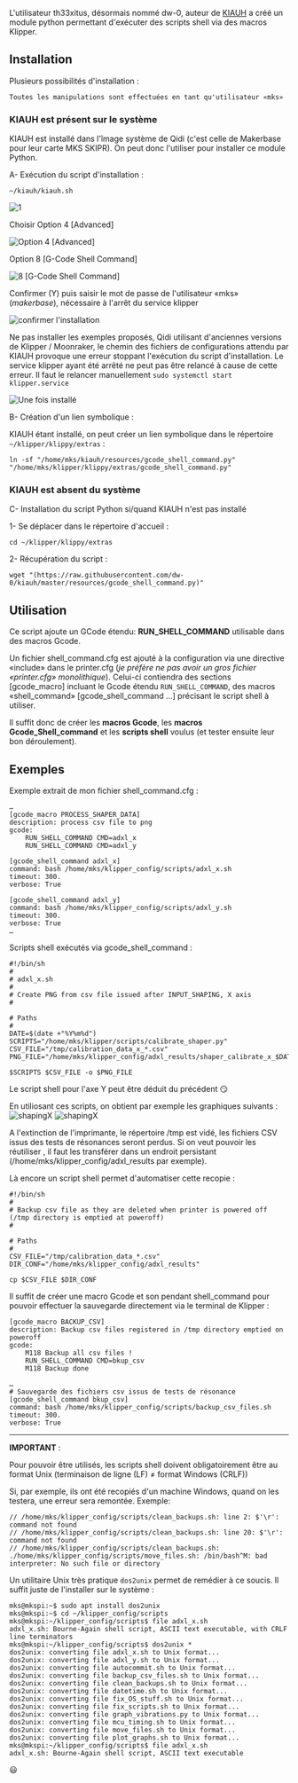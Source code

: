 L'utilisateur th33xitus, désormais nommé dw-0, auteur de [KIAUH](https://github.com/th33xitus/kiauh) a créé un module python permettant d'exécuter des scripts shell via des macros Klipper.

## Installation

Plusieurs possibilités d'installation :

    Toutes les manipulations sont effectuées en tant qu'utilisateur «mks»

### KIAUH est présent sur le système

KIAUH est installé dans l'îmage système de Qidi (c'est celle de Makerbase pour leur carte MKS SKIPR).
On peut donc l'utiliser pour installer ce module Python.

A- Exécution du script d'installation :

`~/kiauh/kiauh.sh`

![1](../Images/kiauh-1.jpg)

Choisir Option 4 [Advanced]

![Option 4 [Advanced]](../Images/kiauh-2.jpg)

Option 8 [G-Code Shell Command]

![8 [G-Code Shell Command]](../Images/kiauh-3.jpg)

Confirmer (Y) puis saisir le mot de passe de l'utilisateur «mks» (*makerbase*), nécessaire à l'arrêt du service klipper

![confirmer l'installation](../Images/kiauh-4.jpg)

Ne pas installer les exemples proposés, Qidi utilisant d'anciennes versions de Klipper / Moonraker, le chemin des fichiers de configurations attendu par KIAUH provoque une erreur stoppant l'exécution du script d'installation. Le service klipper ayant été arrêté ne peut pas être relancé à cause de cette erreur. Il faut le relancer manuellement `sudo systemctl start klipper.service`

![Une fois installé](../Images/kiauh-5.jpg)

B- Création d'un lien symbolique :

KIAUH étant installé, on peut créer un lien symbolique dans le répertoire `~/klipper/klippy/extras` :

```
ln -sf "/home/mks/kiauh/resources/gcode_shell_command.py" "/home/mks/klipper/klippy/extras/gcode_shell_command.py"
```

### KIAUH est absent du système

C- Installation du script Python si/quand KIAUH n'est pas installé

1- Se déplacer dans le répertoire d'accueil :

`cd ~/klipper/klippy/extras`

2- Récupération du script :

```
wget "(https://raw.githubusercontent.com/dw-0/kiauh/master/resources/gcode_shell_command.py)"
```

## Utilisation

Ce script ajoute un GCode étendu: **RUN_SHELL_COMMAND** utilisable dans des macros Gcode.

Un fichier shell_command.cfg est ajouté à la configuration via une directive «include» dans le printer.cfg (*je préfère ne pas avoir un gros fichier «printer.cfg» monolithique*). Celui-ci contiendra des sections [gcode_macro] incluant le Gcode étendu `RUN_SHELL_COMMAND`, des macros «shell_command» [gcode_shell_command …] précisant le script shell à utiliser.

Il suffit donc de créer les **macros Gcode**, les **macros Gcode_Shell_command** et les **scripts shell** voulus (et tester ensuite leur bon déroulement).

## Exemples

Exemple extrait de mon fichier shell_command.cfg :

```
…
[gcode_macro PROCESS_SHAPER_DATA]
description: process csv file to png
gcode:
    RUN_SHELL_COMMAND CMD=adxl_x
    RUN_SHELL_COMMAND CMD=adxl_y
 
[gcode_shell_command adxl_x]
command: bash /home/mks/klipper_config/scripts/adxl_x.sh 
timeout: 300.
verbose: True

[gcode_shell_command adxl_y]
command: bash /home/mks/klipper_config/scripts/adxl_y.sh 
timeout: 300.
verbose: True
…
```

Scripts shell exécutés via gcode_shell_command :

```
#!/bin/sh
#
# adxl_x.sh
#
# Create PNG from csv file issued after INPUT_SHAPING, X axis
#

# Paths
#
DATE=$(date +"%Y%m%d")
SCRIPTS="/home/mks/klipper/scripts/calibrate_shaper.py"
CSV_FILE="/tmp/calibration_data_x_*.csv"
PNG_FILE="/home/mks/klipper_config/adxl_results/shaper_calibrate_x_$DATE.png"

$SCRIPTS $CSV_FILE -o $PNG_FILE
```

Le script shell pour l'axe Y peut être déduit du précédent :smirk:

En utiliosant ces scripts, on obtient par exemple les graphiques suivants :
![shapingX](../Images/is-x.png)
![shapingX](../Images/is-x.png)

A l'extinction de l'imprimante, le répertoire /tmp est vidé, les fichiers CSV issus des tests de résonances seront perdus. Si on veut pouvoir les réutiliser , il faut les transférer dans un endroit persistant (/home/mks/klipper_config/adxl_results par exemple).

Là encore un script shell permet d'automatiser cette recopie :

```
#!/bin/sh
#
# Backup csv file as they are deleted when printer is powered off (/tmp directory is emptied at poweroff)
#

# Paths
#
CSV_FILE="/tmp/calibration_data_*.csv"
DIR_CONF="/home/mks/klipper_config/adxl_results"

cp $CSV_FILE $DIR_CONF
```

Il suffit de créer une macro Gcode et son pendant shell_command pour pouvoir effectuer la sauvegarde directement via le terminal de Klipper :

```
[gcode_macro BACKUP_CSV]
description: Backup csv files registered in /tmp directory emptied on poweroff
gcode:
    M118 Backup all csv files !
    RUN_SHELL_COMMAND CMD=bkup_csv
    M118 Backup done
    
…
# Sauvegarde des fichiers csv issus de tests de résonance
[gcode_shell_command bkup_csv]
command: bash /home/mks/klipper_config/scripts/backup_csv_files.sh 
timeout: 300.
verbose: True
```

-----

**IMPORTANT** :

Pour pouvoir être utilisés, les scripts shell doivent obligatoirement être au format Unix (terminaison de ligne (LF) ≠ format Windows (CRLF))

Si, par exemple, ils ont été recopiés d'un machine Windows, quand on les testera, une erreur sera remontée. Exemple:

```
// /home/mks/klipper_config/scripts/clean_backups.sh: line 2: $'\r': command not found
// /home/mks/klipper_config/scripts/clean_backups.sh: line 20: $'\r': command not found
// /home/mks/klipper_config/scripts/clean_backups.sh: ./home/mks/klipper_config/scripts/move_files.sh: /bin/bash^M: bad interpreter: No such file or directory
```

Un utilitaire Unix très pratique `dos2unix` permet de remédier à ce soucis. Il suffit juste de l'installer sur le système :

```
mks@mkspi:~$ sudo apt install dos2unix
mks@mkspi:~$ cd ~/klipper_config/scripts
mks@mkspi:~/klipper_config/scripts$ file adxl_x.sh
adxl_x.sh: Bourne-Again shell script, ASCII text executable, with CRLF line terminators
mks@mkspi:~/klipper_config/scripts$ dos2unix *
dos2unix: converting file adxl_x.sh to Unix format...
dos2unix: converting file adxl_y.sh to Unix format...
dos2unix: converting file autocommit.sh to Unix format...
dos2unix: converting file backup_csv_files.sh to Unix format...
dos2unix: converting file clean_backups.sh to Unix format...
dos2unix: converting file datetime.sh to Unix format...
dos2unix: converting file fix_OS_stuff.sh to Unix format...
dos2unix: converting file fix_scripts.sh to Unix format...
dos2unix: converting file graph_vibrations.py to Unix format...
dos2unix: converting file mcu_timing.sh to Unix format...
dos2unix: converting file move_files.sh to Unix format...
dos2unix: converting file plot_graphs.sh to Unix format...
mks@mkspi:~/klipper_config/scripts$ file adxl_x.sh
adxl_x.sh: Bourne-Again shell script, ASCII text executable
```

:smiley:
